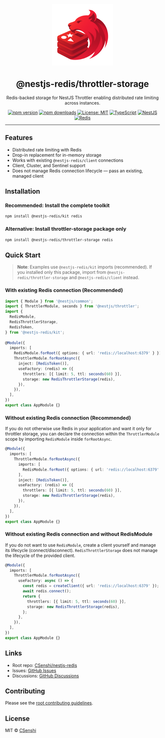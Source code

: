 <div align="center">

<img src="https://raw.githubusercontent.com/CSenshi/nestjs-redis/main/docs/images/logo.png" alt="NestJS Redis Toolkit Logo" width="200" height="200">

# @nestjs-redis/throttler-storage

Redis-backed storage for NestJS Throttler enabling distributed rate limiting across instances.

[![npm version](https://badge.fury.io/js/%40nestjs-redis%2Fthrottler-storage.svg)](https://www.npmjs.com/package/@nestjs-redis/throttler-storage)
[![npm downloads](https://img.shields.io/npm/dm/@nestjs-redis/throttler-storage.svg)](https://www.npmjs.com/package/@nestjs-redis/throttler-storage)
[![License: MIT](https://img.shields.io/badge/License-MIT-yellow.svg)](https://opensource.org/licenses/MIT)
[![TypeScript](https://img.shields.io/badge/TypeScript-Ready-blue.svg)](https://www.typescriptlang.org/)
[![NestJS](https://img.shields.io/badge/NestJS-9%2B-red.svg)](https://nestjs.com/) [![Redis](https://img.shields.io/badge/Redis-5+-red.svg)](https://redis.io/)

</div>

---

## Features

- Distributed rate limiting with Redis
- Drop-in replacement for in-memory storage
- Works with existing `@nestjs-redis/client` connections
- Client, Cluster, and Sentinel support
- Does not manage Redis connection lifecycle — pass an existing, managed client

## Installation

### Recommended: Install the complete toolkit

```bash
npm install @nestjs-redis/kit redis
```

### Alternative: Install throttler-storage package only

```bash
npm install @nestjs-redis/throttler-storage redis
```

## Quick Start

> **Note**: Examples use `@nestjs-redis/kit` imports (recommended). If you installed only this package, import from `@nestjs-redis/throttler-storage` and `@nestjs-redis/client` instead.

### With existing Redis connection (Recommended)

```typescript
import { Module } from '@nestjs/common';
import { ThrottlerModule, seconds } from '@nestjs/throttler';
import {
  RedisModule,
  RedisThrottlerStorage,
  RedisToken,
} from '@nestjs-redis/kit';

@Module({
  imports: [
    RedisModule.forRoot({ options: { url: 'redis://localhost:6379' } }),
    ThrottlerModule.forRootAsync({
      inject: [RedisToken()],
      useFactory: (redis) => ({
        throttlers: [{ limit: 5, ttl: seconds(60) }],
        storage: new RedisThrottlerStorage(redis),
      }),
    }),
  ],
})
export class AppModule {}
```

### Without existing Redis connection (Recommended)

If you do not otherwise use Redis in your application and want it only for throttler storage, you can declare the connection within the `ThrottlerModule` scope by importing `RedisModule` inside `forRootAsync`.

```typescript
@Module({
  imports: [
    ThrottlerModule.forRootAsync({
      imports: [
        RedisModule.forRoot({ options: { url: 'redis://localhost:6379' } }),
      ],
      inject: [RedisToken()],
      useFactory: (redis) => ({
        throttlers: [{ limit: 5, ttl: seconds(60) }],
        storage: new RedisThrottlerStorage(redis),
      }),
    }),
  ],
})
export class AppModule {}
```

### Without existing Redis connection and without RedisModule

If you do not want to use `RedisModule`, create a client yourself and manage its lifecycle (connect/disconnect). `RedisThrottlerStorage` does not manage the lifecycle of the provided client.

```typescript
@Module({
  imports: [
    ThrottlerModule.forRootAsync({
      useFactory: async () => {
        const redis = createClient({ url: 'redis://localhost:6379' });
        await redis.connect();
        return {
          throttlers: [{ limit: 5, ttl: seconds(60) }],
          storage: new RedisThrottlerStorage(redis),
        };
      },
    }),
  ],
})
export class AppModule {}
```

## Links

- Root repo: [CSenshi/nestjs-redis](https://github.com/CSenshi/nestjs-redis)
- Issues: [GitHub Issues](https://github.com/CSenshi/nestjs-redis/issues)
- Discussions: [GitHub Discussions](https://github.com/CSenshi/nestjs-redis/discussions)

## Contributing

Please see the [root contributing guidelines](https://github.com/CSenshi/nestjs-redis#contributing).

## License

MIT © [CSenshi](https://github.com/CSenshi)
